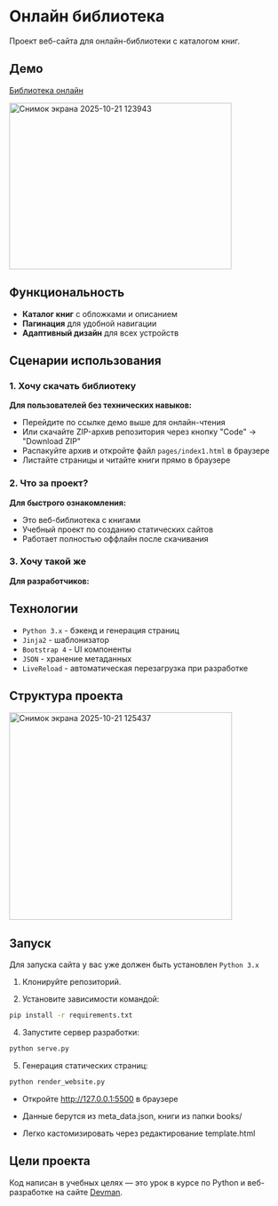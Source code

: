 # Онлайн библиотека

Проект веб-сайта для онлайн-библиотеки с каталогом книг.

## Демо
[Библиотека онлайн](https://olgavino25.github.io/library_website/)

<img width="400" height="300" alt="Снимок экрана 2025-10-21 123943" src="https://github.com/user-attachments/assets/2b332ff7-1504-46a2-aed3-ef9fc72e072c" />


## Функциональность

- **Каталог книг** с обложками и описанием
- **Пагинация** для удобной навигации
- **Адаптивный дизайн** для всех устройств

## Сценарии использования

### 1. Хочу скачать библиотеку
**Для пользователей без технических навыков:**
- Перейдите по ссылке демо выше для онлайн-чтения
- Или скачайте ZIP-архив репозитория через кнопку "Code" → "Download ZIP"
- Распакуйте архив и откройте файл `pages/index1.html` в браузере
- Листайте страницы и читайте книги прямо в браузере

### 2. Что за проект?
**Для быстрого ознакомления:**
- Это веб-библиотека с книгами
- Учебный проект по созданию статических сайтов
- Работает полностью оффлайн после скачивания

### 3. Хочу такой же
**Для разработчиков:**

## Технологии

- `Python 3.x` - бэкенд и генерация страниц
- `Jinja2` - шаблонизатор
- `Bootstrap 4` - UI компоненты
- `JSON` - хранение метаданных
- `LiveReload` - автоматическая перезагрузка при разработке

## Структура проекта

<img width="401" height="374" alt="Снимок экрана 2025-10-21 125437" src="https://github.com/user-attachments/assets/be86ffb1-2060-426c-8c76-9fd2970d48a0" />

## Запуск

Для запуска сайта у вас уже должен быть установлен `Python 3.x`

1. Клонируйте репозиторий.

2. Установите зависимости командой:
```bash
pip install -r requirements.txt
```

4. Запустите сервер разработки:
```bash
python serve.py
```

5. Генерация статических страниц:
```bash
python render_website.py
```

- Откройте http://127.0.0.1:5500 в браузере

- Данные берутся из meta_data.json, книги из папки books/

- Легко кастомизировать через редактирование template.html

## Цели проекта

Код написан в учебных целях — это урок в курсе по Python и веб-разработке на сайте [Devman](https://dvmn.org).
